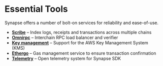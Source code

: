 # Essential Tools

Synapse offers a number of bolt-on services for reliability and ease-of-use.

* **[Scribe](/docs/Services/Scribe)** – Index logs, receipts and transactions across multiple chains
* **[Omnirpc](/docs/Services/Omnirpc)** – Interchain RPC load balancer and verifier
* **[Key management](/docs/Services/Signer)** – Support for the AWS Key Management System (KMS)
* **[Ethergo](/docs/Services/Submitter)** – Gas management service to ensure transaction confirmation
* **[Telemetry](/docs/Services/Observability)** – Open telemetry system for Synapse SDK

